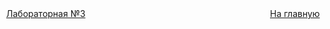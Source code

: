 


















[//]: # (к оглавлению и на прочие лабы)
<div style="position: absolute; left: 10px">
    <a style="text-align: right" href="lab-3.html">Лабораторная №3</a>
</div>
<div style="position: absolute; left: 45%">
    <a href="../secondcourse.html">На главную</a>
</div>
<div style="position: absolute; right: 10px">
    <a style="text-align: right" href="#"></a>
</div>